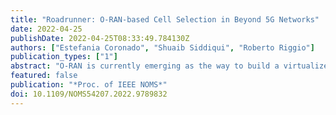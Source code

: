 ```yaml
---
title: "Roadrunner: O-RAN-based Cell Selection in Beyond 5G Networks"
date: 2022-04-25
publishDate: 2022-04-25T08:33:49.784130Z
authors: ["Estefania Coronado", "Shuaib Siddiqui", "Roberto Riggio"]
publication_types: ["1"]
abstract: "O-RAN is currently emerging as the way to build a virtualized 5G and beyond Radio Access Network (RAN) that is based on open interfaces and off-the-shelf hardware. O-RAN consolidates the intelligence of several gNodeBs at the Near-realtime RAN Intelligent Controller (RIC) making it more programmable and aware of the mobile users’ surroundings. In this paper we present Roadrunner, an O-RAN-based solution designed to improve cell selection in 5G and beyond networks. Our work has been motivated by the fact that the legacy cell selection procedure in both 4G and 5G networks tends to prefer radio quality and seamless connectivity to high data rates. The reason for this can be traced back to the older releases of the mobile network architecture that were optimized for the circuit-switched communication paradigm and for sparse network deployments. However, with an O-RAN-based approach we can leverage the global network view built and maintained by the Near-realtime RIC to jointly optimize mobility management for channel quality and bitrate. We have designed Roadrunner following the O-RAN Alliance design principles and without requiring any change to the existing 3GPP signaling. No changes to the mobile devices are required either. Performance measurements carried out on a small scale testbed show how Roadrunner can almost double the median throughput in some specific traffic scenarios while also achieving better network fairness."
featured: false
publication: "*Proc. of IEEE NOMS*"
doi: 10.1109/NOMS54207.2022.9789832
---
```


